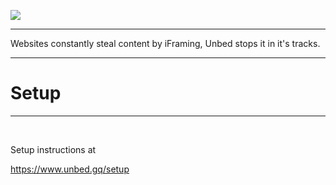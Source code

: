![](https://assets.unbed.gq/blocked/assets/unbed_icon.png)
<hr>
<p>Websites constantly steal content by iFraming, Unbed stops it in it's tracks.</P
<br>
<hr>
<h1>Setup</h1>
<hr>
<br>
<p>Setup instructions at</p><a href="https://www.unbed.gq/setup">https://www.unbed.gq/setup</a> 
